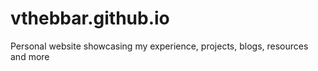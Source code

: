 # vthebbar.github.io
Personal website showcasing my experience, projects, blogs, resources and more

